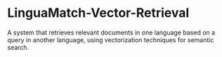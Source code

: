 # LinguaMatch-Vector-Retrieval
A system that retrieves relevant documents in one language based on a query in another language, using vectorization techniques for semantic search.

